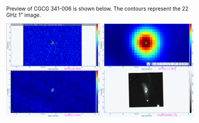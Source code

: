 Preview of CGCG 341-006 is shown below. The contours represent the 22 GHz 1" image. 

![CGCG341-006.png](CGCG341-006.png "CGCG341-006")

